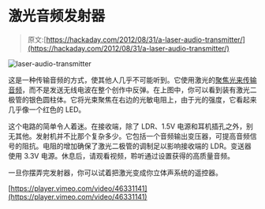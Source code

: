 # 激光音频发射器

> 原文:[https://hackaday.com/2012/08/31/a-laser-audio-transmitter/](https://hackaday.com/2012/08/31/a-laser-audio-transmitter/)

![](../Images/44d8b1140ff7681dc8391192c579132b.png "laser-audio-transmitter")

这是一种传输音频的方式，使其他人几乎不可能听到。它使用激光的[聚焦光来传输音频](http://www.treehouseprojects.ca/audiolight/)，而不是发送无线电波在整个创作中反弹。在上图中，你可以看到装有激光二极管的银色圆柱体。它将光束聚焦在右边的光敏电阻上，由于光的强度，它看起来几乎像一个红色的 LED。

这个电路的简单令人着迷。在接收端，除了 LDR、1.5V 电源和耳机插孔之外，别无其他。发射机并不比那个复杂多少。它包括一个音频输出变压器，可提高音频信号的阻抗。电阻的增加确保了激光二极管的调制足以影响接收端的 LDR。变送器使用 3.3V 电源。休息后，请观看视频，聆听通过设置获得的高质量音频。

一旦你摆弄完发射器，你可以试着把激光变成你立体声系统的遥控器。

[https://player.vimeo.com/video/46331141](https://player.vimeo.com/video/46331141)
